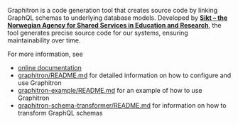Graphitron is a code generation tool that creates source code by linking GraphQL schemas to underlying database models.
Developed by **<a href="https://www.sikt.no"> Sikt – the Norwegian Agency for Shared Services in Education and Research</a>**,
the tool generates precise source code for our systems, ensuring maintainability over time.

For more information, see 
- [online documentation](https://graphitron.sokrates.edupaas.no/)
- [graphitron/README.md](./graphitron/README.md) for detailed information on how to configure and use Graphitron
- [graphitron-example/README.md](./graphitron-example/README.md) for an example of how to use Graphitron
- [graphitron-schema-transformer/README.md](./graphitron-schema-transformer/README.md) for information on how to transform GraphQL schemas